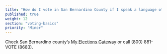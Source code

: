 ```yaml
---
title: "How do I vote in San Bernardino County if I speak a language other than English?"
published: true
weight: 12
section: "voting-basics"
priority: "Minor"
---
```


Check San Bernardino county’s [My Elections Gateway](https://www.sbcountyelections.com/VoterRegistration/MyElectionGatewayInfo.aspx) or call (800) 881-VOTE (8683).  
